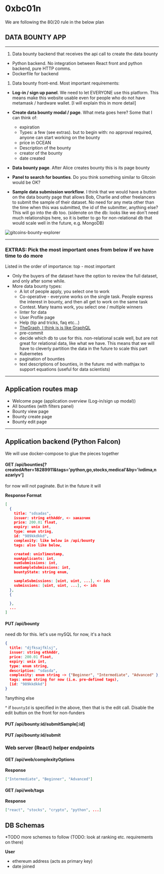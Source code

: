 # 0xbc01n

We are following the 80/20 rule in the below plan

## DATA BOUNTY APP

---

1. Data bounty backend that receives the api call to create the data bounty

- Python backend. No integration between React front and python backend, pure HTTP comms.
- Dockerfile for backend

1. Data bounty front-end. Most important requirements:

- **Log-in / sign up panel**. We need to let EVERYONE use this platform. This means make this website usable even for people who do not have metamask / hardware wallet. [I will explain this in more detail]
- **Create data bounty modal / page**. What meta goes here? Some that I can think of:

  - expiration
  - Types: a few (see extras). but to begin with: no approval required, anyone can start working on the bounty
  - price in OCEAN
  - Description of the bounty
  - creator of the bounty
  - date created

- **Data bounty page**. After Alice creates bounty this is its page
  bounty
- **Panel to search for bounties**. Do you think something similar to Gitcoin would be OK?

- **Sample data submission workflow**. I think that we would have a button on the data bounty page that allows Bob, Charlie and other freelancers to submit the sample of their dataset. No need for any meta other than the time when this was submitted, the id of the submitter, anything else? This will go into the db too. (sidenote on the db: looks like we don't need much relationships here, so it is better to go for non-relational db that would scale well in the future, e.g. MongoDB)

![gitcoins-bounty-explorer](assets/gitcoin-search.png)

---

### **EXTRAS: Pick the most important ones from below if we have time to do more**

Listed in the order of importance: top - most important

- Only the buyers of the dataset have the option to review the full dataset, and only after some while.
- More data bounty types:
  - A lot of people apply, you select one to work
  - Co-operative - everyone works on the single task. People express the interest in bounty, and then all get to work on the same task
  - Contest. Many teams work, you select one / multiple winners
  - linter for data
  - User Profile page
  - Help (tip and tricks, faq etc...)
  - [TheGraph, I think is is like GraphQL](https://thegraph.com/)
  - pre-commit
  - decide which db to use for this. non-relational scale well, but are not great for relational data, like what we have. This means that we will have to cleverly partition the data in the future to scale this part
  - Kubernetes
  - pagination of bounties
  - text descriptions of bounties, in the future: md with mathjax to support equations (useful for data scientists)

---

## Application routes map

- Welcome page (application overview (Log-in/sign up modal))
- All bounties (with filters panel)
- Bounty view page
- Bounty create page
- Bounty edit page

---

## Application backend (Python Falcon)

We will use docker-compose to glue the pieces together

#### GET /api/bounties[?createdAfter=18289911&tags='python,go,stocks,medical'&by='ivdima,nazariyv']

for now will not paginate. But in the future it will

**Response Format**

```json
[
  {
    title: "sdsadas",
    issuer: string ethAddr, <- заказчик
    price: 200.01 float,
    expiry: unix int,
    type: enum string,
    id: "989kkdkkd",
    complexity: like below in /api/bounty
    tags: also like below,

    created: unixTimestamp,
    numApplicants: int,
    numSubmissions: int,
    numSampleSubmissions: int,
    bountyState: string enum,

    sampleSubmissions: [uint, uint, ...], <- ids
    submissions: [uint, uint, ...], <- ids
  },
  {

  },
  ...
]
```

#### PUT /api/bounty

need db for this. let's use mySQL for now, it's a hack

```json
{
  title: "djfksajfklsj",
  issuer: string ethAddr,
  price: 200.01 float,
  expiry: unix int,
  type: enum string,
  description: "sdasda",
  complexity: enum string -> {"Beginner", "Intermediate", "Advanced" },
  tags: enum string for now (i.e. pre-defined tags),
  [id: "989kkdkkd"]
}
```

?anything else

^ if `bountyId` is specified in the above, then that is the edit call. Disable the edit button on the front for non-funders

#### PUT /api/bounty:id/submitSample[:id]

#### PUT /api/bounty:id/submit

### Web server (React) helper endpoints

#### GET /api/web/complexityOptions

**Response**

```json
["Intermediate", "Beginner", "Advanced"]
```

#### GET /api/web/tags

**Response**

```json
["react", "stocks", "crypto", "python", ...]
```

## DB Schemas

*TODO more schemes to follow (TODO: look at ranking etc. requirements on there)

  **User**
- ethereum address (acts as primary key)
- date joined


